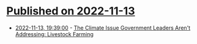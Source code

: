 # [Published on 2022-11-13](index.md)

* [2022-11-13, 19:39:00](https://news.slashdot.org/story/22/11/13/1937226/the-climate-issue-government-leaders-arent-addressing-livestock-farming?utm_source=rss1.0mainlinkanon&utm_medium=feed) - [The Climate Issue Government Leaders Aren't Addressing:  Livestock Farming](https://news.slashdot.org/story/22/11/13/1937226/the-climate-issue-government-leaders-arent-addressing-livestock-farming?utm_source=rss1.0mainlinkanon&utm_medium=feed)
